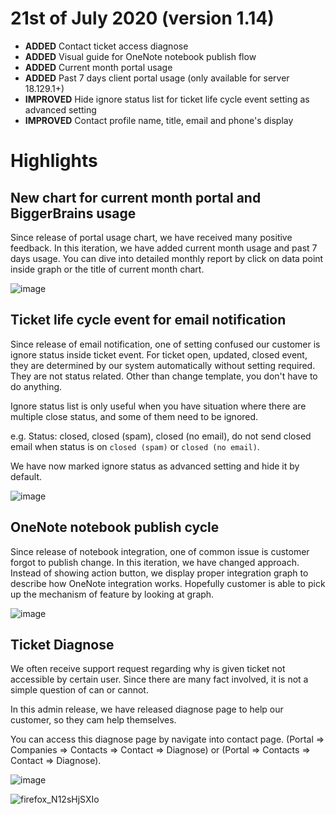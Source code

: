 # 21st of July 2020 (version 1.14)
- **ADDED** Contact ticket access diagnose
- **ADDED** Visual guide for OneNote notebook publish flow
- **ADDED** Current month portal usage
- **ADDED** Past 7 days client portal usage (only available for server 18.129.1+)
- **IMPROVED** Hide ignore status list for ticket life cycle event setting as advanced setting
- **IMPROVED** Contact profile name, title, email and phone's display

# Highlights

## New chart for current month portal and BiggerBrains usage
Since release of portal usage chart, we have received many positive feedback. In this iteration, we have added current month usage and past 7 days usage. You can dive into detailed monthly report by click on data point inside graph or the title of current month chart.

![image](https://user-images.githubusercontent.com/1712143/88113132-528b8700-cc05-11ea-9a4c-f26aa995e574.png)

## Ticket life cycle event for email notification
Since release of email notification, one of setting confused our customer is ignore status inside ticket event. For ticket open, updated, closed event, they are determined by our system automatically without setting required. They are not status related. Other than change template, you don't have to do anything.

Ignore status list is only useful when you have situation where there are multiple close status, and some of them need to be ignored. 

e.g. Status: closed, closed (spam), closed (no email), do not send closed email when status is on `closed (spam)` or `closed (no email)`. 

We have now marked ignore status as advanced setting and hide it by default.

![image](https://user-images.githubusercontent.com/1712143/88113202-7222af80-cc05-11ea-81d6-392b2fb28f36.png)

## OneNote notebook publish cycle
Since release of notebook integration, one of common issue is customer forgot to publish change. In this iteration, we have changed approach. Instead of showing action button, we display proper integration graph to describe how OneNote integration works. Hopefully customer is able to pick up the mechanism of feature by looking at graph.

![image](https://user-images.githubusercontent.com/1712143/88113249-849ce900-cc05-11ea-999b-6d8a3b0345d3.png)

## Ticket Diagnose
We often receive support request regarding why is given ticket not accessible by certain user. Since there are many fact involved, it is not a simple question of can or cannot.

In this admin release, we have released diagnose page to help our customer, so they cam help themselves.

You can access this diagnose page by navigate into contact page. (Portal => Companies => Contacts => Contact => Diagnose) or (Portal => Contacts => Contact => Diagnose).

![image](https://user-images.githubusercontent.com/1712143/88113506-02f98b00-cc06-11ea-8865-341bfc91c057.png)

![firefox_N12sHjSXIo](https://user-images.githubusercontent.com/1712143/88113445-eb220700-cc05-11ea-894d-b8bffdb565d2.png)
